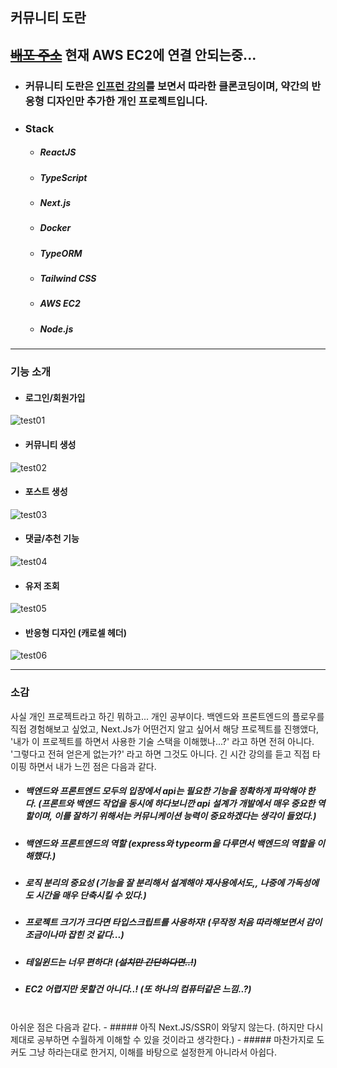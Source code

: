 ## 커뮤니티 도란



## ~~[배포 주소](http://ec2-18-182-62-191.ap-northeast-1.compute.amazonaws.com)~~ 현재 AWS EC2에 연결 안되는중...

- ### 커뮤니티 도란은 [인프런 강의](https://www.inflearn.com/course/%EB%94%B0%EB%9D%BC%ED%95%98%EB%8A%94-%EB%A0%88%EB%94%A7)를 보면서 따라한 클론코딩이며, 약간의 반응형 디자인만 추가한 개인 프로젝트입니다.
- ### Stack
  - ##### ReactJS
  - ##### TypeScript
  - ##### Next.js
  - ##### Docker
  - ##### TypeORM
  - ##### Tailwind CSS
  - ##### AWS EC2
  - ##### Node.js
  
 ---
 ### 기능 소개
 
 - #### 로그인/회원가입
 ![test01](https://user-images.githubusercontent.com/73629761/222977993-22edeaa9-aad5-463c-9fb6-0f67eaf5571a.gif)
 
 - #### 커뮤니티 생성
 ![test02](https://user-images.githubusercontent.com/73629761/222978059-5b019ca1-5191-4fc4-b86f-e54f0d5260dd.gif)
 
 - #### 포스트 생성
 ![test03](https://user-images.githubusercontent.com/73629761/222978078-47025579-79cc-4899-b6b0-2f2a7ce60775.gif)

  - #### 댓글/추천 기능
  ![test04](https://user-images.githubusercontent.com/73629761/222978095-8b26f907-67a8-4b5f-9e64-0b8f5e45356e.gif)

  - #### 유저 조회
  ![test05](https://user-images.githubusercontent.com/73629761/222978127-678fcf98-7a91-4a51-81a1-5f7598eca353.gif)
  
  - #### 반응형 디자인 (캐로셀 헤더)
  ![test06](https://user-images.githubusercontent.com/73629761/222978144-c9f7d9cc-1370-4ca8-97a3-a7576fcf00b2.gif)

---
### 소감
  사실 개인 프로젝트라고 하긴 뭐하고... 개인 공부이다.
  백엔드와 프론트엔드의 플로우를 직접 경험해보고 싶었고, Next.Js가 어떤건지 알고 싶어서 해당 프로젝트를 진행앴다,
  '내가 이 프로젝트를 하면서 사용한 기술 스택을 이해했나...?' 라고 하면 전혀 아니다. '그렇다고 전혀 얻은게 없는가?' 라고 하면 그것도 아니다.
  긴 시간 강의를 듣고 직접 타이핑 하면서 내가 느낀 점은 다음과 같다.
  - ##### 백엔드와 프론트엔드 모두의 입장에서 api는 필요한 기능을 정확하게 파악해야 한다. (프론트와 백엔드 작업을 동시에 하다보니깐 api 설계가 개발에서 매우 중요한 역할이며, 이를 잘하기 위해서는 커뮤니케이션 능력이 중요하겠다는 생각이 들었다.) 
  - ##### 백엔드와 프론트엔드의 역할 (express와 typeorm을 다루면서 백엔드의 역할을 이해했다.)
  - ##### 로직 분리의 중요성 (기능을 잘 분리해서 설계해야 재사용에서도,, 나중에 가독성에도 시간을 매우 단축시킬 수 있다.)
  - ##### 프로젝트 크기가 크다면 타입스크립트를 사용하자! (무작정 처음 따라해보면서 감이 조금이나마 잡힌 것 같다...)
  - ##### 테일윈드는 너무 편하다! (~~설치만 간단하다면..!~~)
  - ##### EC2 어렵지만 못할건 아니다..! (또 하나의 컴퓨터같은 느낌..?)
  <br/>
  아쉬운 점은 다음과 같다.
  - ##### 아직 Next.JS/SSR이 와닿지 않는다. (하지만 다시 제대로 공부하면 수월하게 이해할 수 있을 것이라고 생각한다.)
  - ##### 마찬가지로 도커도 그냥 하라는대로 한거지, 이해를 바탕으로 설정한게 아니라서 아쉽다.
